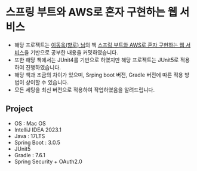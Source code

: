 # 스프링 부트와 AWS로 혼자 구현하는 웹 서비스
- 해당 프로젝트는 [이동욱(향로) 님]의 책 [스프링 부트와 AWS로 혼자 구현하는 웹 서비스]을 기반으로 공부한 내용을 커밋하였습니다.
- 또한 해당 책에서는 JUnit4를 기반으로 하였지만 해당 프로젝트는 JUnit5로 적용하여 진행하였습니다.
- 해당 책과 조금의 차이가 있으며, Srping boot 버전, Gradle 버전에 따른 적용 방법이 상이할 수 있습니다.
- 모든 세팅을 최신 버전으로 적용하여 작업하였음을 알려드립니다.

## Project
- OS : Mac OS
- IntelliJ IDEA 2023.1
- Java : 17LTS
- Spring Boot : 3.0.5
- JUnit5
- Gradle : 7.6.1
- Spring Security + OAuth2.0

<!-- Links -->
[이동욱(향로) 님]: https://jojoldu.tistory.com/
[스프링 부트와 AWS로 혼자 구현하는 웹 서비스]: https://jojoldu.tistory.com/463